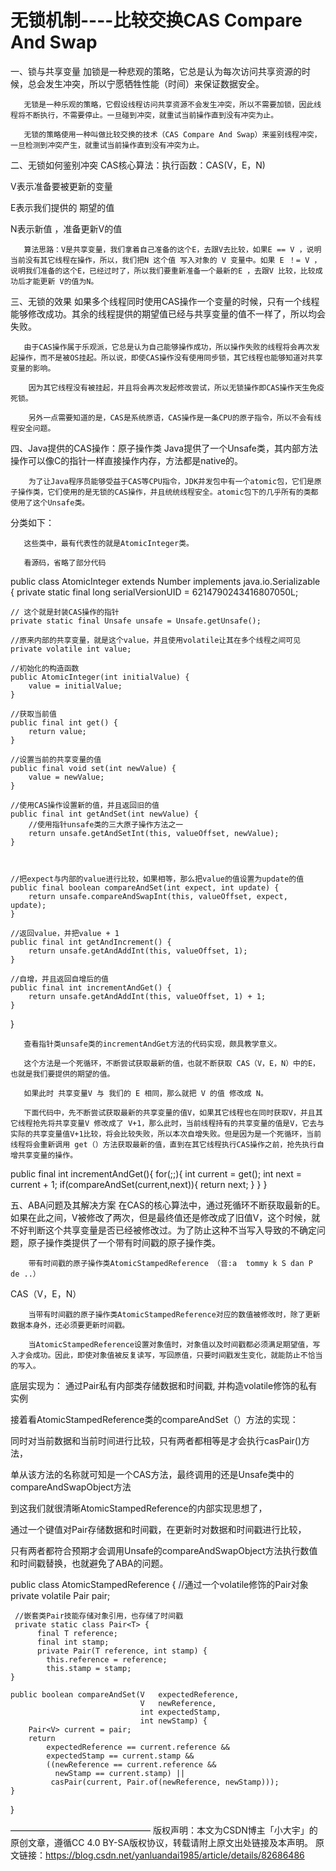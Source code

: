 # 无锁机制----比较交换CAS Compare And Swap


一、锁与共享变量
       加锁是一种悲观的策略，它总是认为每次访问共享资源的时候，总会发生冲突，所以宁愿牺牲性能（时间）来保证数据安全。

       无锁是一种乐观的策略，它假设线程访问共享资源不会发生冲突，所以不需要加锁，因此线程将不断执行，不需要停止。一旦碰到冲突，就重试当前操作直到没有冲突为止。
    
       无锁的策略使用一种叫做比较交换的技术（CAS Compare And Swap）来鉴别线程冲突，一旦检测到冲突产生，就重试当前操作直到没有冲突为止。

二、无锁如何鉴别冲突
        CAS核心算法：执行函数：CAS(V，E，N)   

V表示准备要被更新的变量       

E表示我们提供的 期望的值

N表示新值 ，准备更新V的值

       算法思路：V是共享变量，我们拿着自己准备的这个E，去跟V去比较，如果E == V ，说明当前没有其它线程在操作，所以，我们把N 这个值 写入对象的 V 变量中。如果 E ！= V ，说明我们准备的这个E，已经过时了，所以我们要重新准备一个最新的E ，去跟V 比较，比较成功后才能更新 V的值为N。



三、无锁的效果
        如果多个线程同时使用CAS操作一个变量的时候，只有一个线程能够修改成功。其余的线程提供的期望值已经与共享变量的值不一样了，所以均会失败。

       由于CAS操作属于乐观派，它总是认为自己能够操作成功，所以操作失败的线程将会再次发起操作，而不是被OS挂起。所以说，即使CAS操作没有使用同步锁，其它线程也能够知道对共享变量的影响。
    
        因为其它线程没有被挂起，并且将会再次发起修改尝试，所以无锁操作即CAS操作天生免疫死锁。
    
        另外一点需要知道的是，CAS是系统原语，CAS操作是一条CPU的原子指令，所以不会有线程安全问题。

四、Java提供的CAS操作：原子操作类
        Java提供了一个Unsafe类，其内部方法操作可以像C的指针一样直接操作内存，方法都是native的。

        为了让Java程序员能够受益于CAS等CPU指令，JDK并发包中有一个atomic包，它们是原子操作类，它们使用的是无锁的CAS操作，并且统统线程安全。atomic包下的几乎所有的类都使用了这个Unsafe类。






分类如下：



       这些类中，最有代表性的就是AtomicInteger类。
    
       看源码，省略了部分代码

public class AtomicInteger extends Number implements java.io.Serializable {
    private static final long serialVersionUID = 6214790243416807050L;

    // 这个就是封装CAS操作的指针
    private static final Unsafe unsafe = Unsafe.getUnsafe();
      
    //原来内部的共享变量，就是这个value，并且使用volatile让其在多个线程之间可见
    private volatile int value;
     
    //初始化的构造函数
    public AtomicInteger(int initialValue) {
        value = initialValue;
    }
     
    //获取当前值
    public final int get() {
        return value;
    }
     
    //设置当前的共享变量的值
    public final void set(int newValue) {
        value = newValue;
    }
     
    //使用CAS操作设置新的值，并且返回旧的值
    public final int getAndSet(int newValue) {
        //使用指针unsafe类的三大原子操作方法之一
        return unsafe.getAndSetInt(this, valueOffset, newValue);
    }

 

    //把expect与内部的value进行比较，如果相等，那么把value的值设置为update的值
    public final boolean compareAndSet(int expect, int update) {
        return unsafe.compareAndSwapInt(this, valueOffset, expect, update);
    }
     
    //返回value，并把value + 1 
    public final int getAndIncrement() {
        return unsafe.getAndAddInt(this, valueOffset, 1);
    }
     
    //自增，并且返回自增后的值
    public final int incrementAndGet() {
        return unsafe.getAndAddInt(this, valueOffset, 1) + 1;
    }

}


       查看指针类unsafe类的incrementAndGet方法的代码实现，颇具教学意义。
    
       这个方法是一个死循环，不断尝试获取最新的值，也就不断获取 CAS（V，E，N）中的E，也就是我们要提供的期望的值。
    
       如果此时 共享变量V 与 我们的 E 相同，那么就把 V 的值 修改成 N。
    
       下面代码中，先不断尝试获取最新的共享变量的值V，如果其它线程也在同时获取V，并且其它线程抢先将共享变量V 修改成了 V+1，那么此时，当前线程持有的共享变量的值是V，它去与实际的共享变量值V+1比较，将会比较失败，所以本次自增失败。但是因为是一个死循环，当前线程将会重新调用 get（）方法获取最新的值，直到在其它线程执行CAS操作之前，抢先执行自增共享变量的操作。

public final int incrementAndGet(){
        for(;;){
            int current = get();
            int next = current + 1;
            if(compareAndSet(current,next)){
                return next;
            }
        }
    }
      

 

五、ABA问题及其解决方案
        在CAS的核心算法中，通过死循环不断获取最新的E。如果在此之间，V被修改了两次，但是最终值还是修改成了旧值V，这个时候，就不好判断这个共享变量是否已经被修改过。为了防止这种不当写入导致的不确定问题，原子操作类提供了一个带有时间戳的原子操作类。

        带有时间戳的原子操作类AtomicStampedReference （音:a  tommy k S dan P de ..）

 CAS（V，E，N）

        当带有时间戳的原子操作类AtomicStampedReference对应的数值被修改时，除了更新数据本身外，还必须要更新时间戳。
    
        当AtomicStampedReference设置对象值时，对象值以及时间戳都必须满足期望值，写入才会成功。因此，即使对象值被反复读写，写回原值，只要时间戳发生变化，就能防止不恰当的写入。

底层实现为： 通过Pair私有内部类存储数据和时间戳, 并构造volatile修饰的私有实例

接着看AtomicStampedReference类的compareAndSet（）方法的实现：

同时对当前数据和当前时间进行比较，只有两者都相等是才会执行casPair()方法，

单从该方法的名称就可知是一个CAS方法，最终调用的还是Unsafe类中的compareAndSwapObject方法

到这我们就很清晰AtomicStampedReference的内部实现思想了，

通过一个键值对Pair存储数据和时间戳，在更新时对数据和时间戳进行比较，

只有两者都符合预期才会调用Unsafe的compareAndSwapObject方法执行数值和时间戳替换，也就避免了ABA的问题。

public class AtomicStampedReference<V> {
     //通过一个volatile修饰的Pair对象
     private volatile Pair<V> pair;

     //嵌套类Pair技能存储对象引用，也存储了时间戳
     private static class Pair<T> {
          final T reference;
          final int stamp;
          private Pair(T reference, int stamp) {
            this.reference = reference;
            this.stamp = stamp;
    }
     
    public boolean compareAndSet(V   expectedReference,
                                 V   newReference,
                                 int expectedStamp,
                                 int newStamp) {
        Pair<V> current = pair;
        return
            expectedReference == current.reference &&
            expectedStamp == current.stamp &&
            ((newReference == current.reference &&
              newStamp == current.stamp) ||
             casPair(current, Pair.of(newReference, newStamp)));
    }

 


}

————————————————
版权声明：本文为CSDN博主「小大宇」的原创文章，遵循CC 4.0 BY-SA版权协议，转载请附上原文出处链接及本声明。
原文链接：https://blog.csdn.net/yanluandai1985/article/details/82686486